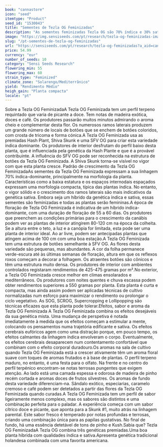 ```yaml
---
book: "cannastore"
icon: "seed"
itemtype: "Product"
seed_id: "1530043"
title: "Sementes de Tezla OG Feminizadas"
description: "As sementes feminizadas Tezla OG são 70% índica e 30% sativa. Crescimento de índica, botões cônicos de sativa e efeitos equilibrados de perfil arredondado."
image: "https://img.sensiseeds.com/pt/research/tezla-og-feminizadas-image.png"
slug: "/pt-sementes-de-tezla-og-feminizadas"
url: "https://sensiseeds.com/pt/research/tezla-og-feminizadas?a_aid=cannastore"
price: 54.99
currency: "eur"
number_of_seeds: 10
category: "Sensi Seeds Research"
flowering_min: 55
flowering_max: 60
strain_type: "Feminized"
climate_zone: "Solarengo/Mediterrânico"
yield: "Rendimento Médio"
heigh_gain: "Planta compacta"
locale: "pt"
---
```

Sobre a Tezla OG FeminizadaA Tezla OG Feminizada tem um perfil terpeno requintado que varia de picante a doce. Tem notas de madeira exótica, doces e café. Os produtores passarão muitos minutos admirando o aroma cheio e complementar desta flor. Os numerosos ramos laterais produzem um grande número de locais de botões que se enchem de botões coloridos, com crosta de tricoma e forma cónica.A Tezla OG Feminizada usa as premiadas Hash Plant, Shiva Skunk e uma SFV OG para criar esta variedade índica dominante. Os produtores de interior desfrutam do perfil baixo desta planta, que é influenciada pela genética da Hash Plante e que é a provável contribuinte. A influência do SFV OG pode ser reconhecida na estrutura de botões da Tezla OG Feminizada. A Shiva Skunk torna-se visível no vigor com que esta planta cresce. Padrão de crescimento da Tezla OG FeminizadaAs sementes da Tezla OG Feminizada expressam a sua linhagem 70% índica-dominante, principalmente na morfologia da planta. Características como a baixa estatura e os espaços internodais espaçados expressam uma morfologia compacta, típica das plantas índica. No entanto, o vigor sólido e o crescimento dos ramos laterais são mais indicativos da genética sativa. Embora seja um híbrido da genética índica e sativa, essas sementes são feminizadas e todas as plantas serão femininas.A época de floração de Tezla OG Feminizada é indicativa de um híbrido indica-dominante, com uma duração de floração de 55 a 60 dias. Os produtores que preenchem as condições primárias para o crescimento da canábis podem ver as plantas de interior atingirem 80-120 cm na época da colheita. Se a altura entre o teto, a luz e a canópia for limitada, esta pode ser uma planta de interior ideal. Ao ar livre, podem ser antecipadas plantas que atingem acima de 100 cm com uma boa estação.A Tezla OG Feminizada tem uma estrutura de botões semelhante à SFV OG. As flores desta variedade são pequenas, mas abundantes. A cor da folha permanece verde-escura até às últimas semanas de floração, altura em que os reflexos roxos começam a decorar a folhagem. Os atraentes botões são cônicos e têm uma estrutura muito densa. Os produtores de interior com ambientes controlados registaram rendimentos de 425-475 gramas por m².No exterior, a Tezla OG Feminizada cresce melhor em climas ensolarados e mediterrâneos. Os produtores com noites quentes e chuva escassa podem obter rendimentos superiores a 550 gramas por planta. Esta planta é curta e compacta, mas ainda assim podem ser aplicadas técnicas de cultivo normalizadas num esforço para maximizar o rendimento ou prolongar o ciclo vegetativo. As SOG, SCROG, Supercropping e Lollipopping são técnicas eficazes que esta planta pode tolerar.Efeitos, sabor e aroma da Tezla OG Feminizada A Tezla OG Feminizada combina os efeitos desejáveis da sua genética mista. Uma mudança de perspetiva é notada imediatamente à medida que os efeitos começam a estimular a mente, colocando os pensamentos numa trajetória edificante e sativa. Os efeitos cerebrais eufóricos agem como uma distração porque, em pouco tempo, os efeitos calmantes da linhagem índica envolveram o corpo. Eventualmente, os efeitos cerebrais desaparecem num contentamento confortável que combinam com o efeito corporal duradouro.Os aromas na sala de cultivo quando Tezla OG Feminizada está a crescer ativamente têm um aroma floral suave com toques de aromas frutados e à base de plantas. O perfil terpeno maduro, no entanto, é uma festa para o olfato. Na frente e no centro do perfil terpénico encontram-se notas terrosas pungentes que exigem atenção. Ao lado está uma camada espessa e odorosa de madeira de pinho recém cortada e aromas doces de frutos silvestres. Os aromas de fundo desta variedade diferenciam-na. Sândalo exótico, especiarias, caramelo cremoso e café podem ser detetados a partir das flores da Tezla OG Feminizada quando curadas.A Tezla OG Feminizada tem um perfil de sabor ligeiramente menos complexo, mas os sabores são distintos e uma combinação perfeita para o paladar. A experiência começa com um sabor cítrico doce e picante, que aponta para a Skunk #1, muito atrás na linhagem parental. Este sabor fresco é temperado por notas profundas e terrosas, criando uma combinação única para as papilas gustativas. No final de fundo, há uma essência detetável de tons de pinho e Kush.Sabia que? Tezla OG FeminizadaA Tezla OG combina três genéticas premiadas.Uma boa planta híbrida com qualidades índica e sativa.Apresenta genética tradicional holandesa combinada com uma favorita americana.
